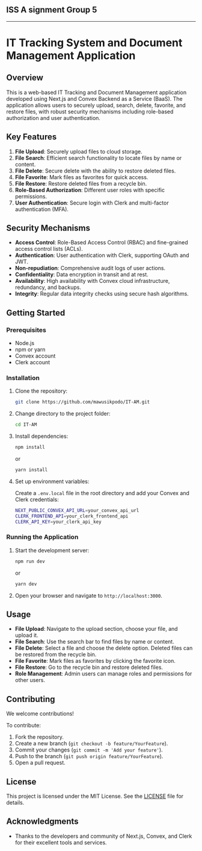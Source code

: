 ## ISS A signment Group 5

---

# IT Tracking System and Document Management Application

## Overview

This is a web-based IT Tracking and Document Management application developed using Next.js and Convex Backend as a Service (BaaS). The application allows users to securely upload, search, delete, favorite, and restore files, with robust security mechanisms including role-based authorization and user authentication.

## Key Features

1. **File Upload**: Securely upload files to cloud storage.
2. **File Search**: Efficient search functionality to locate files by name or content.
3. **File Delete**: Secure delete with the ability to restore deleted files.
4. **File Favorite**: Mark files as favorites for quick access.
5. **File Restore**: Restore deleted files from a recycle bin.
6. **Role-Based Authorization**: Different user roles with specific permissions.
7. **User Authentication**: Secure login with Clerk and multi-factor authentication (MFA).

## Security Mechanisms

- **Access Control**: Role-Based Access Control (RBAC) and fine-grained access control lists (ACLs).
- **Authentication**: User authentication with Clerk, supporting OAuth and JWT.
- **Non-repudiation**: Comprehensive audit logs of user actions.
- **Confidentiality**: Data encryption in transit and at rest.
- **Availability**: High availability with Convex cloud infrastructure, redundancy, and backups.
- **Integrity**: Regular data integrity checks using secure hash algorithms.

## Getting Started

### Prerequisites

- Node.js
- npm or yarn
- Convex account
- Clerk account

### Installation

1. Clone the repository:

   ```sh
   git clone https://github.com/mawusikpodo/IT-AM.git
   ```

2. Change directory to the project folder:

   ```sh
   cd IT-AM
   ```

3. Install dependencies:

   ```sh
   npm install
   ```

   or

   ```sh
   yarn install
   ```

4. Set up environment variables:

   Create a `.env.local` file in the root directory and add your Convex and Clerk credentials:

   ```sh
   NEXT_PUBLIC_CONVEX_API_URL=your_convex_api_url
   CLERK_FRONTEND_API=your_clerk_frontend_api
   CLERK_API_KEY=your_clerk_api_key
   ```

### Running the Application

1. Start the development server:

   ```sh
   npm run dev
   ```

   or

   ```sh
   yarn dev
   ```

2. Open your browser and navigate to `http://localhost:3000`.

## Usage

- **File Upload**: Navigate to the upload section, choose your file, and upload it.
- **File Search**: Use the search bar to find files by name or content.
- **File Delete**: Select a file and choose the delete option. Deleted files can be restored from the recycle bin.
- **File Favorite**: Mark files as favorites by clicking the favorite icon.
- **File Restore**: Go to the recycle bin and restore deleted files.
- **Role Management**: Admin users can manage roles and permissions for other users.

## Contributing

We welcome contributions!

To contribute:

1. Fork the repository.
2. Create a new branch (`git checkout -b feature/YourFeature`).
3. Commit your changes (`git commit -m 'Add your feature'`).
4. Push to the branch (`git push origin feature/YourFeature`).
5. Open a pull request.

## License

This project is licensed under the MIT License. See the [LICENSE](LICENSE) file for details.

## Acknowledgments

- Thanks to the developers and community of Next.js, Convex, and Clerk for their excellent tools and services.
